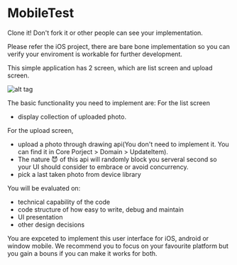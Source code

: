 # MobileTest

Clone it! Don't fork it or other people can see your implementation.

Please refer the iOS project, there are bare bone implementation so you can verify your enviroment is workable for further development. 

This simple application has 2 screen, which are list screen and upload screen.

![alt tag](https://cloud.githubusercontent.com/assets/1186623/13046748/b4ad69a4-d415-11e5-9ba9-c7c30780427b.png)

The basic functionality you need to implement are:
For the list screen
- display collection of uploaded photo. 

For the upload screen,
- upload a photo through drawing api(You don't need to implement it. You can find it in Core Porject > Domain > UpdateItem). 
- The nature :smiling_imp: of this api will randomly block you serveral second so your UI should consider to embrace or avoid concurrency.
- pick a last taken photo from device library

You will be evaluated on: 
- technical capability of the code
- code structure of how easy to write, debug and maintain
- UI presentation
- other design decisions

You are expceted to implement this user interface for iOS, android or window mobile. We recommend you to focus on your favourite platform but you gain a bouns if you can make it works for both.  
